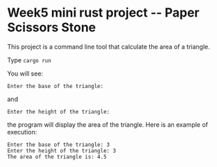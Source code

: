 # Week5 mini rust project -- Paper Scissors Stone
This project is a command line tool that calculate the area of a triangle.

Type `cargo run`

You will see:
```
Enter the base of the triangle:
```
and 
```
Enter the height of the triangle:
```
the program will display the area of the triangle. Here is an example of execution:

```
Enter the base of the triangle: 3
Enter the height of the triangle: 3
The area of the triangle is: 4.5
```
